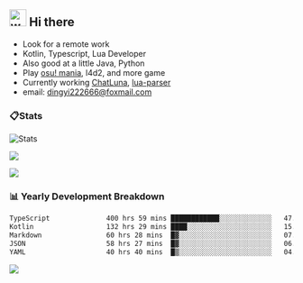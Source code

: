 ## <img alt="wave" src="https://raw.githubusercontent.com/MartinHeinz/MartinHeinz/master/wave.gif" width="30px"> Hi there

- Look for a remote work
- Kotlin, Typescript, Lua Developer
- Also good at a little Java, Python
- Play [osu! mania](https://osu.ppy.sh/users/29808669), l4d2, and more game
- Currently working [ChatLuna](https://github.com/ChatLunaLab), [lua-parser](https://github.com/dingyi222666/lua-parser)
- email: [dingyi222666@foxmail.com](mailto:dingyi222666@foxmail.com)

### 📋Stats

![Stats](https://github-readme-stats.vercel.app/api?username=dingyi222666&show_icons=true&icon_color=47A69E&title_color=47A69E&count_private=true)    

![](https://api.githubtrends.io/user/svg/dingyi222666/langs?time_range=one_year&include_private=True&loc_metric=changed&theme=classic)

![](http://github-profile-summary-cards.vercel.app/api/cards/productive-time?username=dingyi222666&theme=nord_dark&utcOffset=8)

### 📊 Yearly Development Breakdown

<!--START_SECTION:waka-->

```txt
TypeScript              400 hrs 59 mins ████████████░░░░░░░░░░░░░   47.88 %
Kotlin                  132 hrs 29 mins ████░░░░░░░░░░░░░░░░░░░░░   15.82 %
Markdown                60 hrs 28 mins  █▓░░░░░░░░░░░░░░░░░░░░░░░   07.22 %
JSON                    58 hrs 27 mins  █▓░░░░░░░░░░░░░░░░░░░░░░░   06.98 %
YAML                    40 hrs 40 mins  █▒░░░░░░░░░░░░░░░░░░░░░░░   04.86 %
```


<!--END_SECTION:waka-->

![](https://komarev.com/ghpvc/?username=dingyi222666)
